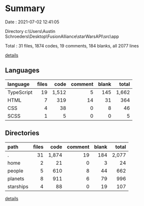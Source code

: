 # Summary

Date : 2021-07-02 12:41:05

Directory c:\Users\Austin Schroeders\Desktop\FusionAlliance\starWarsAPI\src\app

Total : 31 files,  1874 codes, 19 comments, 184 blanks, all 2077 lines

[details](details.md)

## Languages
| language | files | code | comment | blank | total |
| :--- | ---: | ---: | ---: | ---: | ---: |
| TypeScript | 19 | 1,512 | 5 | 145 | 1,662 |
| HTML | 7 | 319 | 14 | 31 | 364 |
| CSS | 4 | 38 | 0 | 8 | 46 |
| SCSS | 1 | 5 | 0 | 0 | 5 |

## Directories
| path | files | code | comment | blank | total |
| :--- | ---: | ---: | ---: | ---: | ---: |
| . | 31 | 1,874 | 19 | 184 | 2,077 |
| home | 2 | 21 | 0 | 3 | 24 |
| people | 5 | 610 | 8 | 44 | 662 |
| planets | 8 | 911 | 6 | 79 | 996 |
| starships | 4 | 88 | 0 | 19 | 107 |

[details](details.md)